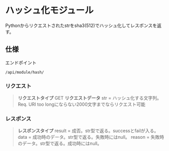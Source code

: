 # ハッシュ化モジュール
Pythonからリクエストされたstrをsha3(512)でハッシュ化してレスポンスを返す。
## 仕様
エンドポイント
```
/api/module/hash/
```
### リクエスト
> __リクエストタイプ__
> GET
> __リクエストデータ__
> str = ハッシュ化する文字列。Req. URI too longにならない2000文字までならリクエスト可能
### レスポンス
> __レスポンスタイプ__
> result = 成否。str型で返る。successとfailが入る。
> data = 成功時のデータ。str型で返る。失敗時にはnull。
> reason = 失敗時のデータ。str型で返る。成功時にはnull。